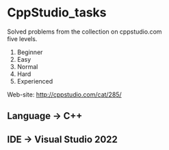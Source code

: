 # CppStudio_tasks
Solved problems from the collection on cppstudio.com  
five levels.  
1. Beginner  
2. Easy  
3. Normal  
4. Hard  
5. Experienced  
  
Web-site: http://cppstudio.com/cat/285/  
  
## Language -> C++  
## IDE -> Visual Studio 2022

